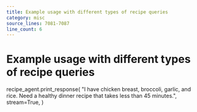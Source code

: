 ```yaml
---
title: Example usage with different types of recipe queries
category: misc
source_lines: 7081-7087
line_count: 6
---
```


# Example usage with different types of recipe queries
recipe_agent.print_response(
    "I have chicken breast, broccoli, garlic, and rice. Need a healthy dinner recipe that takes less than 45 minutes.",
    stream=True,
)

